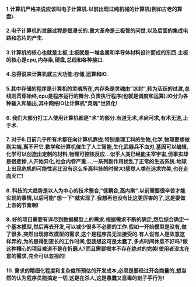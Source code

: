 

#### 1.计算机严格来说应该叫电子计算机.以前出现过纯机械的计算机(例如古老的算盘).
#### 2.电子计算机的发展过程是很漫长的.重大革命是三极管的问世,以及后面的集成电路和芯片的产生.
#### 3.计算机的核心也就是主板,主板就是一堆金属和半导体材料设计而成的东西.主板的核心是cpu,内存条,硬盘,总线和各种接口.
#### 4.总得说来计算机就三大功能:存储,运算和IO.
#### 5.其中存储的程序是计算机的灵魂所在,内存条是灵魂由"冰封",转为活跃的过渡,总线则贯穿始终,cpu是程序运行的舞台.负责执行程序(也就是调度和运算).IO分为各种输入和输出,其中网络IO让计算机"灵魂"世界化!
#### 6. 我们大部分打工人使用计算机都是"术"的部分.有道无术,术尙可求,有术无道,止于术.
#### 7. 对于6.目前几乎所有术都在向计算机靠拢.特别是理工科的生物,化学,物理要想做到尖端,离不开它.数学和计算机催生了人工智能,生化武器兵不血刃,基因可以编辑,化学可以创造出定制的材料,物理可控核反应...似乎人类已经能主宰宇宙,但事实却是很悲惨,人开始异化,社会内卷严重...,一系列副作用扰乱了正常的生态系统.地球上出现危机的可能性远比没有这么多高科技的时候大!感觉人类在追求完美,也在走向灭亡!
#### 8. 科技的大趋势是以人为中心的技术整合,"低耦合,高内聚".以前需要很辛苦才能实现的事情,以后可能"想一下"就实现了.我想再也没有比这更厉害的了,这是要做上帝的节奏啊!
#### 9. 好的项目需要有详尽到数据模型上的需求.根据需求不断的确定,然后综合确定一个基本模型,然后再去开发,可以减少很多不必要的工作.假如一开始模型是没有,做了很多,突然出现修改模型的需求,这个是程序员无法接受的.有人说有人是故意这样弄的,为的是得到更长的工作时间,但我想这可是太蠢了,多点时间休息不好吗?做这种糟心的项目难道不是在折磨人?而且需要根本不存在绝对的完美!使用者没太在意的需求,完全可以忽视的!
#### 10. 需求的精细化程度和复杂度所预估的开发成本,必须是要经过开会商量的,想当然的认为程序员能搞定一切,这是在杀人,这是愚蠢又恶毒的刽子手行为!

